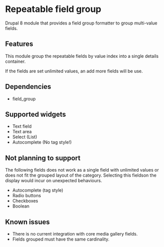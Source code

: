 # Repeatable field group

Drupal 8 module that provides a field group formatter to group multi-value fields.

## Features

This module group the repeatable fields by value index into a single details container.

If the fields are set unlimited values, an add more fields will be use.

## Dependencies

- field_group

## Supported widgets

- Text field
- Text area
- Select (List)
- Autocomplete (No tag style!)

## Not planning to support

The following fields does not work as a single field with unlimited values or does not fit the grouped layout of the category. Selecting this fieldson the display would incur on unexpected behaviours.

- Autocomplete (tag style)
- Radio buttons
- Checkboxes
- Boolean

## Known issues

- There is no current integration with core media gallery fields.
- Fields grouped must have the same cardinality.
